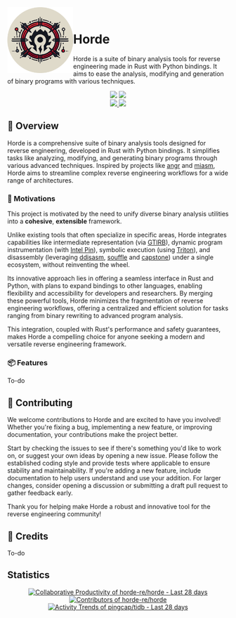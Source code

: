 
<div align="left">
    <img align="left" src="../assets/horde-circle.png" width="150">
    &nbsp;
    <h1>Horde</h1>
    <p>
        Horde is a suite of binary analysis tools for reverse engineering made in Rust with Python bindings. It aims to ease the analysis, modifying and generation of binary programs with various techniques.
    </p>
    <div align="center">
        <img src="https://img.shields.io/badge/Built%20with%20Rust-grey?style=for-the-badge&logo=rust&color=%23282828">
        <img src="https://img.shields.io/badge/Built%20with%20Python-grey?style=for-the-badge&logo=python&color=%23282828">
    </div>
    <div align="center">
        <a target="_blank" href="https://github.com/horde-re/horde/releases/tag/v0.1.0">
            <img src="https://img.shields.io/github/v/release/horde-re/horde?style=for-the-badge&color=%23dfdaca&labelColor=%23282828">
        </a>
        <img src="https://img.shields.io/github/license/horde-re/horde?style=for-the-badge&color=%23dfdaca&labelColor=%23282828">
    </div>
</div>

## 📍 Overview

Horde is a comprehensive suite of binary analysis tools designed for reverse engineering, developed in Rust with Python bindings. It simplifies tasks like analyzing, modifying, and generating binary programs through various advanced techniques. Inspired by projects like [angr](https://github.com/angr/angr) and [miasm](https://github.com/cea-sec/miasm), Horde aims to streamline complex reverse engineering workflows for a wide range of architectures.

### 🚀 Motivations

This project is motivated by the need to unify diverse binary analysis utilities into a **cohesive**, **extensible** framework.

Unlike existing tools that often specialize in specific areas, Horde integrates capabilities like intermediate representation (via [GTIRB](https://github.com/grammatech/gtirb)), dynamic program instrumentation (with [Intel Pin](https://www.intel.com/content/www/us/en/developer/articles/tool/pin-a-dynamic-binary-instrumentation-tool.html)), symbolic execution (using [Triton](https://github.com/JonathanSalwan/Triton)), and disassembly (leveraging [ddisasm](https://github.com/GrammaTech/ddisasm/), [souffle](https://github.com/souffle-lang/souffle) and [capstone](https://github.com/capstone-engine/capstone)) under a single ecosystem, without reinventing the wheel.

Its innovative approach lies in offering a seamless interface in Rust and Python, with plans to expand bindings to other languages, enabling flexibility and accessibility for developers and researchers. By merging these powerful tools, Horde minimizes the fragmentation of reverse engineering workflows, offering a centralized and efficient solution for tasks ranging from binary rewriting to advanced program analysis.

This integration, coupled with Rust's performance and safety guarantees, makes Horde a compelling choice for anyone seeking a modern and versatile reverse engineering framework.

### 📦 Features

To-do

## 🧩 Contributing

We welcome contributions to Horde and are excited to have you involved! Whether you're fixing a bug, implementing a new feature, or improving documentation, your contributions make the project better.

Start by checking the issues to see if there's something you'd like to work on, or suggest your own ideas by opening a new issue. Please follow the established coding style and provide tests where applicable to ensure stability and maintainability. If you're adding a new feature, include documentation to help users understand and use your addition. For larger changes, consider opening a discussion or submitting a draft pull request to gather feedback early.

Thank you for helping make Horde a robust and innovative tool for the reverse engineering community!

## 🔗 Credits

To-do

## Statistics

<a href="https://next.ossinsight.io/widgets/official/compose-last-28-days-collaborative-productivity?repo_id=809304230" target="_blank" style="display: block" align="center">
  <picture>
    <source media="(prefers-color-scheme: dark)" srcset="https://next.ossinsight.io/widgets/official/compose-last-28-days-collaborative-productivity/thumbnail.png?repo_id=809304230&image_size=auto&color_scheme=dark" width="400" height="auto">
    <img alt="Collaborative Productivity of horde-re/horde - Last 28 days" src="https://next.ossinsight.io/widgets/official/compose-last-28-days-collaborative-productivity/thumbnail.png?repo_id=809304230&image_size=auto&color_scheme=light" width="400" height="auto">
  </picture>
</a>

<a href="https://next.ossinsight.io/widgets/official/compose-contributors?repo_id=809304230&limit=20" target="_blank" style="display: block" align="center">
  <picture>
    <source media="(prefers-color-scheme: dark)" srcset="https://next.ossinsight.io/widgets/official/compose-contributors/thumbnail.png?repo_id=809304230&limit=200&image_size=auto&color_scheme=dark" width="400" height="auto">
    <img alt="Contributors of horde-re/horde" src="https://next.ossinsight.io/widgets/official/compose-contributors/thumbnail.png?repo_id=809304230&limit=200&image_size=auto&color_scheme=light" width="400" height="auto">
  </picture>
</a>

<a href="https://next.ossinsight.io/widgets/official/compose-activity-trends?repo_id=809304230" target="_blank" style="display: block" align="center">
  <picture>
    <source media="(prefers-color-scheme: dark)" srcset="https://next.ossinsight.io/widgets/official/compose-activity-trends/thumbnail.png?repo_id=809304230&image_size=auto&color_scheme=dark" width="800" height="auto">
    <img alt="Activity Trends of pingcap/tidb - Last 28 days" src="https://next.ossinsight.io/widgets/official/compose-activity-trends/thumbnail.png?repo_id=809304230&image_size=auto&color_scheme=light" width="800" height="auto">
  </picture>
</a>
